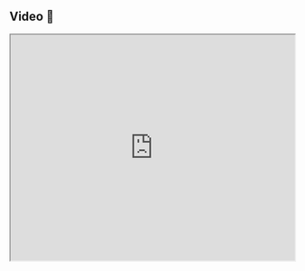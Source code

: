 ## Video 🎥

<iframe src="https://www.youtube.com/embed/cu6vogGclN0" width="100%" height="400"></iframe>
